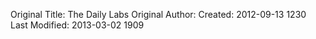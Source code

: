 <script src="http://widgets.paper.li/javascripts/sr.embeddable.js" type="text/javascript"></script>
<script>
  Paperli.PaperFrame.Show({
    id: '3c1df380-82f0-012f-25ad-12313d16b843',
    width: 1100,
    height: 1480,
    background: '#ECECEC',
    borderColor: '#DDDDDD'
  })
</script>                



Original Title: The Daily Labs
Original Author: 
Created: 2012-09-13 1230
Last Modified: 2013-03-02 1909
